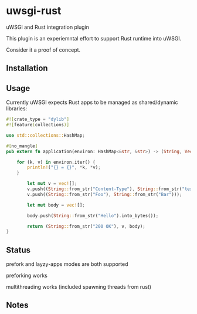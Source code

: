 # uwsgi-rust
uWSGI and Rust integration plugin


This plugin is an experiemntal effort to support Rust runtime into uWSGI.

Consider it a proof of concept.

Installation
------------

Usage
-----

Currently uWSGI expects Rust apps to be managed as shared/dynamic libraries:

```rust
#![crate_type = "dylib"]
#![feature(collections)] 

use std::collections::HashMap;

#[no_mangle]
pub extern fn application(environ: HashMap<&str, &str>) -> (String, Vec<(String, String)>, Vec<Vec<u8>>) {

	for (k, v) in environ.iter() {
		println!("{} = {}", *k, *v);
	}

        let mut v = vec![];
        v.push((String::from_str("Content-Type"), String::from_str("text/plain")));
        v.push((String::from_str("Foo"), String::from_str("Bar")));

        let mut body = vec![];

        body.push(String::from_str("Hello").into_bytes());

        return (String::from_str("200 OK"), v, body);
}
```

Status
------

prefork and layzy-apps modes are both supported

preforking works

multithreading works (included spawning threads from rust)

Notes
-----
